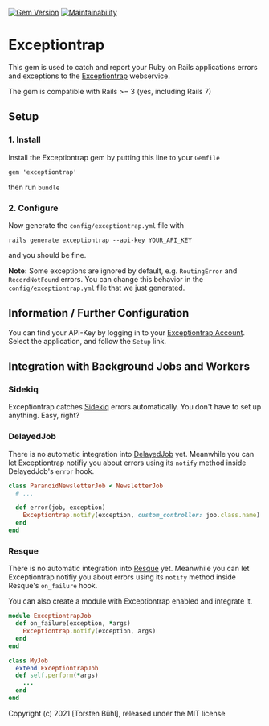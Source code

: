 [![Gem Version](https://badge.fury.io/rb/exceptiontrap.svg)](https://badge.fury.io/rb/exceptiontrap)
[![Maintainability](https://api.codeclimate.com/v1/badges/54bdf2c81f42aac11680/maintainability)](https://codeclimate.com/github/itmLABS/exceptiontrap/maintainability)

# Exceptiontrap

This gem is used to catch and report your Ruby on Rails applications errors and exceptions to the [Exceptiontrap](https://exceptiontrap.com) webservice.

The gem is compatible with Rails >= 3 (yes, including Rails 7)

## Setup

### 1. Install

Install the Exceptiontrap gem by putting this line to your `Gemfile`

    gem 'exceptiontrap'

then run `bundle`

### 2. Configure

Now generate the `config/exceptiontrap.yml` file with

    rails generate exceptiontrap --api-key YOUR_API_KEY

and you should be fine.

**Note:** Some exceptions are ignored by default, e.g. `RoutingError` and `RecordNotFound` errors. You can change this behavior in the `config/exceptiontrap.yml` file that we just generated.

## Information / Further Configuration

You can find your API-Key by logging in to your [Exceptiontrap Account](https://exceptiontrap.com/login). Select the application, and follow the `Setup` link.

## Integration with Background Jobs and Workers

### Sidekiq

Exceptiontrap catches [Sidekiq](http://sidekiq.org) errors automatically. You don't have to set up anything. Easy, right?

### DelayedJob

There is no automatic integration into [DelayedJob](https://github.com/collectiveidea/delayed_job) yet. Meanwhile you can let Exceptiontrap notifiy you about errors using its `notify` method inside DelayedJob's `error` hook.

```ruby
class ParanoidNewsletterJob < NewsletterJob
  # ...

  def error(job, exception)
    Exceptiontrap.notify(exception, custom_controller: job.class.name)
  end
end
```

### Resque

There is no automatic integration into [Resque](https://github.com/resque/resque) yet. Meanwhile you can let Exceptiontrap notifiy you about errors using its `notify` method inside Resque's `on_failure` hook.

You can also create a module with Exceptiontrap enabled and integrate it.

```ruby
module ExceptiontrapJob
  def on_failure(exception, *args)
    Exceptiontrap.notify(exception, args)
  end
end

class MyJob
  extend ExceptiontrapJob
  def self.perform(*args)
    ...
  end
end
```

Copyright (c) 2021 [Torsten Bühl], released under the MIT license
